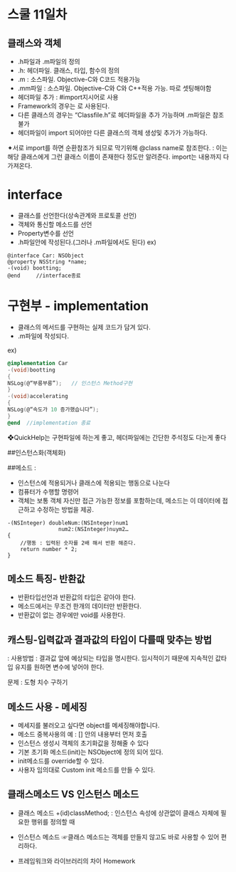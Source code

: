 # 스쿨 11일차

## 클래스와 객체
- .h파일과 .m파일의 정의
- .h: 헤더파일. 클래스, 타입, 함수의 정의
- .m : 소스파일. Objective-C와  C코드 적용가능
- .mm파일 : 소스파일. Objective-C와 C와 C++적용 가능. 따로 셋팅해야함
- 헤더파일 추가 : #import지시어로 사용
- Framework의 경우는 <Framework>로 사용된다.
- 다른 클래스의 경우는 “Classfile.h”로 헤더파일을 추가 가능하며 .m파일은 참조 불가
- 헤더파일이 import 되어야만 다른 클래스의 객체 생성및 추가가 가능하다.

✦서로 import를 하면 순환참조가 되므로 막기위해 @class name로 참조한다.
: 이는 해당 클래스에게 그런 클래스 이름이 존재한다 정도만 알려준다. import는 내용까지 다 가져온다.

# interface
- 클래스를 선언한다(상속관계와 프로토콜 선언)
- 객체와 통신할 메소드를 선언
- Property변수를 선언
- .h파일안에 작성된다.(그러나 .m파일에서도 된다)
ex)
```Object-C
@interface Car: NSObject
@property NSString *name;
-(void) bootting;
@end     //interface종료
```
# 구현부 - implementation
- 클래스의 메서드를 구현하는 실제 코드가 담겨 있다.
- .m파일에 작성되다.

ex)
```Objective-c
@implementation Car
-(void)bootting
{
NSLog(@“부릉부릉”);   // 인스턴스 Method구현
}
-(void)accelerating
{
NSLog(@“속도가 10 증가했습니다”);
}
@end  //implementation 종료
```

❖QuickHelp는 구현파일에 하는게 좋고, 헤더파일에는 간단한 주석정도 다는게 좋다

##인스턴스화(객체화)

##메소드 :
- 인스턴스에 적용되거나 클래스에 적용되는 행동으로 나눈다
- 컴퓨터가 수행할 명령어
- 객체는 보통 객체 자신만 접근 가능한 정보를 포함하는데, 메소드는 이 데이터에 접근하고 수정하는 방법을 제공.

```Object-C
-(NSInteger) doubleNum:(NSInteger)num1
				num2:(NSInteger)nuym2…
{
	//행동 : 입력된 숫자를 2배 해서 반환 해준다.
	return number * 2;
}
```
## 메소드 특징- 반환값
  - 반환타입선언과 반환값의 타입은 같아야 한다.
  - 메소드에서는 무조건 한개의 데이터만 반환한다.
  - 반환값이 없는 경우에만 void를 사용한다.

## 캐스팅-입력값과 결과값의 타입이 다를때 맞추는 방법
 : 사용방법 : 결과값 앞에 예상되는 타입을 명시한다.
임시적이기 때문에 지속적인 값타입 유지를 원하면 변수에 넣어야 한다.

문제 : 도형 치수 구하기

## 메소드 사용 - 메세징
- 메세지를 불러오고 싶다면 object를 메세징해야합니다.
- 메소드 중복사용의 예 : [] 안의 내용부터 먼저 호출
- 인스턴스 생성시 객체의 초기화값을 정해줄 수 있다
- 기본 초기화 메소드(init)는 NSObject에 정의 되어 있다.
- init메소드를 override할 수 있다.
- 사용자 임의대로 Custom init 메소드를 만들 수 있다.

## 클래스메소드  VS 인스턴스 메소드
* 클래스 메소드 +(id)classMethod; : 인스턴스 속성에 상관없이 클래스 자체에 필요한 행위를 정의할 때
* 인스턴스 메소드
☞클래스 메소드는 객체를 만들지 않고도 바로 사용할 수 있어 편리하다.


 * 프레임워크와 라이브러리의 차이 Homework
